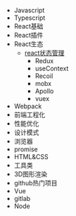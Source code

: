 <!-- - 开始 -->
  <!-- - [概述](/README.md) -->
- Javascript
- Typescript
- React基础
- React插件
- React生态
  - [react状态管理](./react/React状态管理对比和原理实现.md)
    - Redux
    - useContext
    - Recoil
    - mobx
    - Apollo
    - vuex
- Webpack
- 前端工程化
- 性能优化
- 设计模式
- 浏览器
- promise
- HTML&CSS
- 工具类
- 3D图形渲染
- github热门项目
- Vue
- gitlab
- Node
